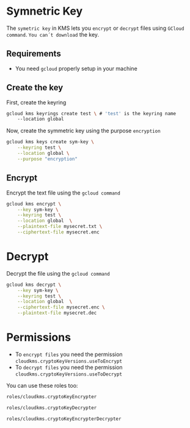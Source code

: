 # Symnetric Key

The `symetric key` in KMS lets you `encrypt` or `decrypt` files using `GCloud command`. `You can´t download` the key.


## Requirements
- You need `gcloud` properly setup in your machine



## Create the key

First, create the keyring
```bash
gcloud kms keyrings create test \ # 'test' is the keyring name
    --location global
```

Now, create the symmetric key using the purpose `encryption`
```bash
gcloud kms keys create sym-key \
    --keyring test \
    --location global \
    --purpose "encryption"
```


## Encrypt

Encrypt the text file using the `gcloud command`
```bash
gcloud kms encrypt \
    --key sym-key \
    --keyring test \
    --location global  \
    --plaintext-file mysecret.txt \
    --ciphertext-file mysecret.enc
```

# Decrypt

Decrypt the file using the `gcloud command`
```bash
gcloud kms decrypt \
    --key sym-key \
    --keyring test \
    --location global  \
    --ciphertext-file mysecret.enc \
    --plaintext-file mysecret.dec
```

# Permissions

- To `encrypt files` you need the permission `cloudkms.cryptoKeyVersions.useToEncrypt`
- To `decrypt files` you need the permission `cloudkms.cryptoKeyVersions.useToDecrypt`

You can use these roles too:
```bash
roles/cloudkms.cryptoKeyEncrypter
```

```bash
roles/cloudkms.cryptoKeyDecrypter
```

```bash
roles/cloudkms.cryptoKeyEncrypterDecrypter
```